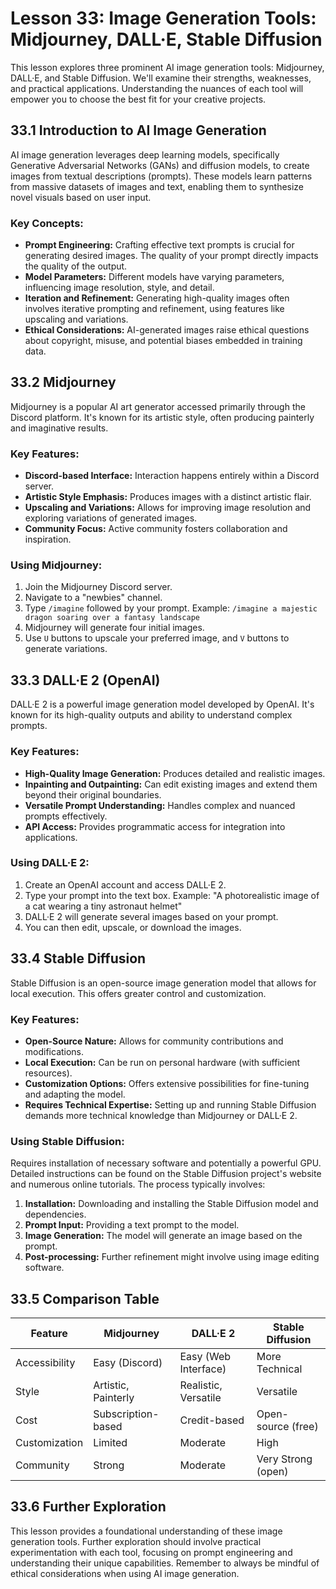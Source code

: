 # Lesson 33: Image Generation Tools: Midjourney, DALL·E, Stable Diffusion

This lesson explores three prominent AI image generation tools: Midjourney, DALL·E, and Stable Diffusion. We'll examine their strengths, weaknesses, and practical applications.  Understanding the nuances of each tool will empower you to choose the best fit for your creative projects.

## 33.1 Introduction to AI Image Generation

AI image generation leverages deep learning models, specifically Generative Adversarial Networks (GANs) and diffusion models, to create images from textual descriptions (prompts).  These models learn patterns from massive datasets of images and text, enabling them to synthesize novel visuals based on user input.

### Key Concepts:

* **Prompt Engineering:**  Crafting effective text prompts is crucial for generating desired images.  The quality of your prompt directly impacts the quality of the output.
* **Model Parameters:** Different models have varying parameters, influencing image resolution, style, and detail.
* **Iteration and Refinement:** Generating high-quality images often involves iterative prompting and refinement, using features like upscaling and variations.
* **Ethical Considerations:**  AI-generated images raise ethical questions about copyright, misuse, and potential biases embedded in training data.


## 33.2 Midjourney

Midjourney is a popular AI art generator accessed primarily through the Discord platform.  It's known for its artistic style, often producing painterly and imaginative results.

### Key Features:

* **Discord-based Interface:**  Interaction happens entirely within a Discord server.
* **Artistic Style Emphasis:**  Produces images with a distinct artistic flair.
* **Upscaling and Variations:** Allows for improving image resolution and exploring variations of generated images.
* **Community Focus:**  Active community fosters collaboration and inspiration.

### Using Midjourney:

1. Join the Midjourney Discord server.
2. Navigate to a "newbies" channel.
3. Type `/imagine` followed by your prompt.  Example: `/imagine a majestic dragon soaring over a fantasy landscape`
4. Midjourney will generate four initial images.
5. Use `U` buttons to upscale your preferred image, and `V` buttons to generate variations.


## 33.3 DALL·E 2 (OpenAI)

DALL·E 2 is a powerful image generation model developed by OpenAI.  It's known for its high-quality outputs and ability to understand complex prompts.

### Key Features:

* **High-Quality Image Generation:**  Produces detailed and realistic images.
* **Inpainting and Outpainting:**  Can edit existing images and extend them beyond their original boundaries.
* **Versatile Prompt Understanding:**  Handles complex and nuanced prompts effectively.
* **API Access:**  Provides programmatic access for integration into applications.

### Using DALL·E 2:

1. Create an OpenAI account and access DALL·E 2.
2. Type your prompt into the text box. Example: "A photorealistic image of a cat wearing a tiny astronaut helmet"
3. DALL·E 2 will generate several images based on your prompt.
4. You can then edit, upscale, or download the images.


## 33.4 Stable Diffusion

Stable Diffusion is an open-source image generation model that allows for local execution.  This offers greater control and customization.

### Key Features:

* **Open-Source Nature:**  Allows for community contributions and modifications.
* **Local Execution:** Can be run on personal hardware (with sufficient resources).
* **Customization Options:** Offers extensive possibilities for fine-tuning and adapting the model.
* **Requires Technical Expertise:**  Setting up and running Stable Diffusion demands more technical knowledge than Midjourney or DALL·E 2.

### Using Stable Diffusion:

Requires installation of necessary software and potentially a powerful GPU.  Detailed instructions can be found on the Stable Diffusion project's website and numerous online tutorials.  The process typically involves:

1. **Installation:** Downloading and installing the Stable Diffusion model and dependencies.
2. **Prompt Input:** Providing a text prompt to the model.
3. **Image Generation:**  The model will generate an image based on the prompt.
4. **Post-processing:**  Further refinement might involve using image editing software.


## 33.5 Comparison Table

| Feature          | Midjourney             | DALL·E 2              | Stable Diffusion       |
|-----------------|------------------------|------------------------|-----------------------|
| Accessibility    | Easy (Discord)         | Easy (Web Interface)   | More Technical        |
| Style            | Artistic, Painterly    | Realistic, Versatile   | Versatile              |
| Cost             | Subscription-based     | Credit-based            | Open-source (free)    |
| Customization    | Limited                | Moderate               | High                   |
| Community        | Strong                 | Moderate               | Very Strong (open)    |


## 33.6  Further Exploration

This lesson provides a foundational understanding of these image generation tools.  Further exploration should involve practical experimentation with each tool, focusing on prompt engineering and understanding their unique capabilities.  Remember to always be mindful of ethical considerations when using AI image generation.
